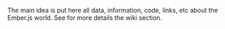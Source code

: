 The main idea is put here all data, information, code, links, etc about the Ember.js world.
See for more details the wiki section.
